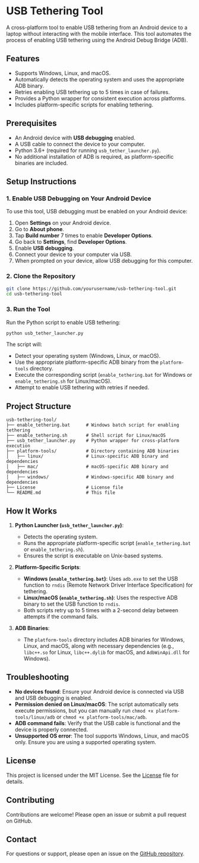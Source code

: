 # USB Tethering Tool

A cross-platform tool to enable USB tethering from an Android device to a laptop without interacting with the mobile interface. This tool automates the process of enabling USB tethering using the Android Debug Bridge (ADB).

## Features
- Supports Windows, Linux, and macOS.
- Automatically detects the operating system and uses the appropriate ADB binary.
- Retries enabling USB tethering up to 5 times in case of failures.
- Provides a Python wrapper for consistent execution across platforms.
- Includes platform-specific scripts for enabling tethering.

## Prerequisites
- An Android device with **USB debugging** enabled.
- A USB cable to connect the device to your computer.
- Python 3.6+ (required for running `usb_tether_launcher.py`).
- No additional installation of ADB is required, as platform-specific binaries are included.

## Setup Instructions

### 1. Enable USB Debugging on Your Android Device
To use this tool, USB debugging must be enabled on your Android device:
1. Open **Settings** on your Android device.
2. Go to **About phone**.
3. Tap **Build number** 7 times to enable **Developer Options**.
4. Go back to **Settings**, find **Developer Options**.
5. Enable **USB debugging**.
6. Connect your device to your computer via USB.
7. When prompted on your device, allow USB debugging for this computer.

### 2. Clone the Repository
```bash
git clone https://github.com/yourusername/usb-tethering-tool.git
cd usb-tethering-tool
```

### 3. Run the Tool
Run the Python script to enable USB tethering:
```bash
python usb_tether_launcher.py
```

The script will:
- Detect your operating system (Windows, Linux, or macOS).
- Use the appropriate platform-specific ADB binary from the `platform-tools` directory.
- Execute the corresponding script (`enable_tethering.bat` for Windows or `enable_tethering.sh` for Linux/macOS).
- Attempt to enable USB tethering with retries if needed.

## Project Structure
```
usb-tethering-tool/
├── enable_tethering.bat      # Windows batch script for enabling tethering
├── enable_tethering.sh       # Shell script for Linux/macOS
├── usb_tether_launcher.py    # Python wrapper for cross-platform execution
├── platform-tools/           # Directory containing ADB binaries
│   ├── linux/                # Linux-specific ADB binary and dependencies
│   ├── mac/                  # macOS-specific ADB binary and dependencies
│   ├── windows/              # Windows-specific ADB binary and dependencies
├── License                   # License file
└── README.md                 # This file
```

## How It Works
1. **Python Launcher (`usb_tether_launcher.py`)**:
   - Detects the operating system.
   - Runs the appropriate platform-specific script (`enable_tethering.bat` or `enable_tethering.sh`).
   - Ensures the script is executable on Unix-based systems.

2. **Platform-Specific Scripts**:
   - **Windows (`enable_tethering.bat`)**: Uses `adb.exe` to set the USB function to `rndis` (Remote Network Driver Interface Specification) for tethering.
   - **Linux/macOS (`enable_tethering.sh`)**: Uses the respective ADB binary to set the USB function to `rndis`.
   - Both scripts retry up to 5 times with a 2-second delay between attempts if the command fails.

3. **ADB Binaries**:
   - The `platform-tools` directory includes ADB binaries for Windows, Linux, and macOS, along with necessary dependencies (e.g., `libc++.so` for Linux, `libc++.dylib` for macOS, and `AdbWinApi.dll` for Windows).

## Troubleshooting
- **No devices found**: Ensure your Android device is connected via USB and USB debugging is enabled.
- **Permission denied on Linux/macOS**: The script automatically sets execute permissions, but you can manually run `chmod +x platform-tools/linux/adb` or `chmod +x platform-tools/mac/adb`.
- **ADB command fails**: Verify that the USB cable is functional and the device is properly connected.
- **Unsupported OS error**: The tool supports Windows, Linux, and macOS only. Ensure you are using a supported operating system.

## License
This project is licensed under the MIT License. See the [License](License) file for details.

## Contributing
Contributions are welcome! Please open an issue or submit a pull request on GitHub.

## Contact
For questions or support, please open an issue on the [GitHub repository](https://github.com/yourusername/usb-tethering-tool).
